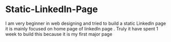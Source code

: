 # Static-Linkedln-Page
I am very beginner in web designing and tried to build a static Linkedln page it is mainly focused on home page of linkedln page . Truly it have spent 1 week to build this because  it is my first major page 
